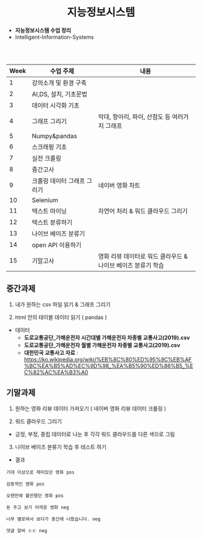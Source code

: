 <h1 align='center'>지능정보시스템</h1>

- **지능정보시스템 수업 정리**
- Intelligent-Information-Systems

<br></br>

|Week|수업 주제|내용|
|------|---|---|
|1|강의소개 및 환경 구축||
|2|AI,DS, 설치, 기초문법||
|3|데이터 시각화 기초||
|4|그래프 그리기|막대, 항아리, 파이, 산점도 등 여러가지 그래프|
|5|Numpy&pandas||
|6|스크래핑 기초||
|7|실전 크롤링||
|8|중간고사||
|9|크롤링 데이터 그래프 그리기|네이버 영화 차트|
|10|Selenium||
|11|텍스트 마이닝|자연어 처리 & 워드 클라우드 그리기|
|12|텍스트 분류하기||
|13|나이브 베이즈 분류기||
|14|open API 이용하기||
|15|기말고사|영화 리뷰 데이터로 워드 클라우드 & 나이브 베이즈 분류기 학습|


## 중간과제
1. 내가 원하는 csv 파일 읽기 & 그래프 그리기


2. html 안의 테이블 데이터 읽기 ( pandas )
- 데이터
  - **도로교통공단_가해운전자 시간대별 가해운전자 차종별 교통사고(2019).csv**
  - **도로교통공단_가해운전자 월별 가해운전자 차종별 교통사고(2019).csv**
  - **대한민국 교통사고 자료** : https://ko.wikipedia.org/wiki/%EB%8C%80%ED%95%9C%EB%AF%BC%EA%B5%AD%EC%9D%98_%EA%B5%90%ED%86%B5_%EC%82%AC%EA%B3%A0


## 기말과제
1. 원하는 영화 리뷰 데이터 가져오기 ( 네이버 영화 리뷰 데이터 크롤링 )


2. 워드 클라우드 그리기
  - 긍정, 부정, 중립 데이터로 나눈 후 각각 워드 클라우드를 다른 색으로 그림
 

3. 나이브 베이즈 분류기 학습 후 테스트 하기
- 결과

```
기대 이상으로 재미있던 영화 pos 

감동적인 영화 pos 

오랜만에 볼만했던 영화 pos 

돈 주고 보기 아까운 영화 neg 

너무 별로여서 보다가 중간에 나왔습니다. neg 

댓글 알바 ㄷㄷ neg 
```
